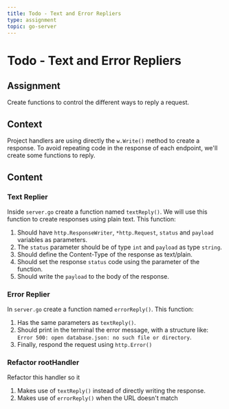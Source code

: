 ```yaml
---
title: Todo - Text and Error Repliers
type: assignment
topic: go-server
---
```


# Todo - Text and Error Repliers

## Assignment

Create functions to control the different ways to reply a request.

## Context

Project handlers are using directly the `w.Write()` method to create a response. To avoid repeating code in the response of each endpoint, we'll create some functions to reply.

## Content

### Text Replier

Inside `server.go` create a function named `textReply()`. We will use this function to create responses using plain text. This function:

1. Should have `http.ResponseWriter`, `*http.Request`, `status` and `payload` variables as parameters.
2. The `status` parameter should be of type `int` and `payload` as type `string`.
3. Should define the Content-Type of the response as text/plain.
4. Should set the response `status` code using the parameter of the function.
5. Should write the `payload` to the body of the response.

### Error Replier

In `server.go` create a function named `errorReply()`. This function:

1. Has the same parameters as `textReply()`.
2. Should print in the terminal the error message, with a structure like: `Error 500: open database.json: no such file or directory`.
3. Finally, respond the request using `http.Error()`

### Refactor rootHandler

Refactor this handler so it

1. Makes use of `textReply()` instead of directly writing the response.
2. Makes use of `errorReply()` when the URL doesn't match

